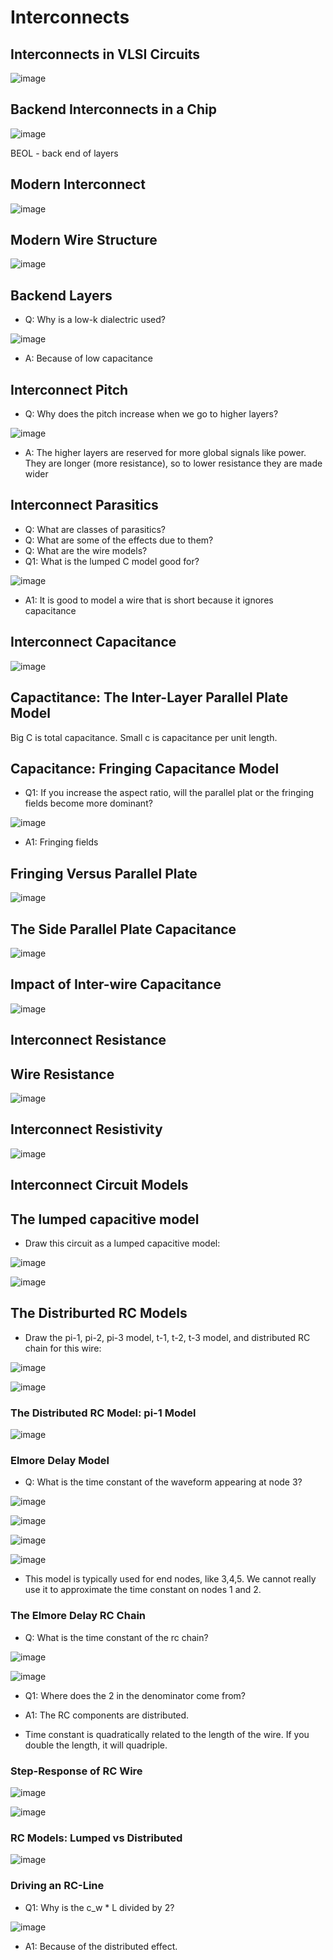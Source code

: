 # Interconnects

## Interconnects in VLSI Circuits
![image](https://github.com/user-attachments/assets/fdbbda6d-2ee7-485e-8bdf-ca0dec52a907)

## Backend Interconnects in a Chip
![image](https://github.com/user-attachments/assets/661e8bc3-3731-49b3-b6fc-18bc181f74aa)

BEOL - back end of layers

## Modern Interconnect
![image](https://github.com/user-attachments/assets/bc120ab3-ecfe-4d33-924d-e3d413027c60)

## Modern Wire Structure
![image](https://github.com/user-attachments/assets/7521312f-23a9-42d1-b7ef-ebfdacf1a7fc)

## Backend Layers
- Q: Why is a low-k dialectric used?

![image](https://github.com/user-attachments/assets/ee3c0a97-6d70-4abf-8c45-0b9a62612487)

- A: Because of low capacitance

## Interconnect Pitch
- Q: Why does the pitch increase when we go to higher layers?

![image](https://github.com/user-attachments/assets/b9edfe4a-e68d-4d10-89e4-67018ac5f595)

- A: The higher layers are reserved for more global signals like power. They are longer (more resistance), so to lower resistance they are made wider

## Interconnect Parasitics
- Q: What are classes of parasitics?
- Q: What are some of the effects due to them?
- Q: What are the wire models?
- Q1: What is the lumped C model good for?

![image](https://github.com/user-attachments/assets/bc454987-c9de-43a7-94e2-3f25942b087f)

- A1: It is good to model a wire that is short because it ignores capacitance

## Interconnect Capacitance
![image](https://github.com/user-attachments/assets/333a2d2c-9867-4509-874a-e60d19dc00a9)

## Capactitance: The Inter-Layer Parallel Plate Model
Big C is total capacitance. Small c is capacitance per unit length.

## Capacitance: Fringing Capacitance Model
- Q1: If you increase the aspect ratio, will the parallel plat or the fringing fields become more dominant?
  
![image](https://github.com/user-attachments/assets/2c8cb819-cdea-4d3d-8be2-ef7b834ce70b)

- A1: Fringing fields
  
## Fringing Versus Parallel Plate
![image](https://github.com/user-attachments/assets/fe196d3a-a3d4-4b14-97ec-a87eb48b3be3)

## The Side Parallel Plate Capacitance
![image](https://github.com/user-attachments/assets/afc5efd5-88b9-447e-91cd-496ea3e0c50b)

## Impact of Inter-wire Capacitance
![image](https://github.com/user-attachments/assets/e66fd208-a3a3-4375-868d-90a8f78179c7)

## Interconnect Resistance

## Wire Resistance
![image](https://github.com/user-attachments/assets/5fb0c45e-d049-453e-b190-ede6ec89796e)

## Interconnect Resistivity
![image](https://github.com/user-attachments/assets/cc298d3f-f4a5-47ca-8e1b-d0389e06d428)

## Interconnect Circuit Models

## The lumped capacitive model
- Draw this circuit as a lumped capacitive model:
  
![image](https://github.com/user-attachments/assets/ae07abc1-4bec-49fa-9e84-fefc3511a59e)

![image](https://github.com/user-attachments/assets/b7859669-aae5-46af-90d0-3a5f6888c28f)

## The Distriburted RC Models
- Draw the pi-1, pi-2, pi-3 model, t-1, t-2, t-3 model, and distributed RC chain for this wire:
  
![image](https://github.com/user-attachments/assets/f4dd991b-09ad-47ff-84f3-733f0a60dd70)

![image](https://github.com/user-attachments/assets/95644bdd-5f46-425d-b844-cb2e2de11559)

### The Distributed RC Model: pi-1 Model
![image](https://github.com/user-attachments/assets/fc227073-e12a-4533-8067-ef576b9bbe24)

### Elmore Delay Model
- Q: What is the time constant of the waveform appearing at node 3?

![image](https://github.com/user-attachments/assets/72703af7-fc4c-459c-a4dc-884fccdcc446)

![image](https://github.com/user-attachments/assets/81f7c60f-1759-4795-99f5-e612c248a187)

![image](https://github.com/user-attachments/assets/405e1512-9a1c-4c33-b831-fc45f80bf791)

![image](https://github.com/user-attachments/assets/a7957e5d-3212-4d2c-b79e-e3e5253fb577)

- This model is typically used for end nodes, like 3,4,5. We cannot really use it to approximate the time constant on nodes 1 and 2.

### The Elmore Delay RC Chain
- Q: What is the time constant of the rc chain?

![image](https://github.com/user-attachments/assets/399263f9-f702-40f2-8d91-4f3e82685d58)

![image](https://github.com/user-attachments/assets/79731df3-5a2a-4948-9593-6762648bc3c7)

- Q1: Where does the 2 in the denominator come from?
- A1: The RC components are distributed.

- Time constant is quadratically related to the length of the wire. If you double the length, it will quadriple.

### Step-Response of RC Wire
![image](https://github.com/user-attachments/assets/1b8743cf-d95d-4781-90b0-82291a9a4e43)

![image](https://github.com/user-attachments/assets/d095623a-719a-47ad-9821-3cd549903101)

### RC Models: Lumped vs Distributed
![image](https://github.com/user-attachments/assets/ccde7d8a-692b-4635-b5d0-80dd54544f14)

### Driving an RC-Line
- Q1: Why is the c_w * L divided by 2?

![image](https://github.com/user-attachments/assets/3e97d3fa-beaa-466e-a9f4-fce47e970196)

- A1: Because of the distributed effect.
